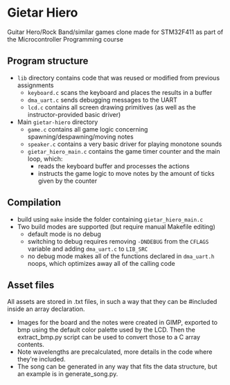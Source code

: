 # Gietar Hiero 
Guitar Hero/Rock Band/similar games clone made for STM32F411 as part of the Microcontroller Programming course

## Program structure

- `lib` directory contains code that was reused or modified from previous assignments
  - `keyboard.c` scans the keyboard and places the results in a buffer
  - `dma_uart.c` sends debugging messages to the UART
  - `lcd.c` contains all screen drawing primitives (as well as the instructor-provided basic driver)
- Main `gietar-hiero` directory
  - `game.c` contains all game logic concerning spawning/despawning/moving notes
  - `speaker.c` contains a very basic driver for playing monotone sounds
  - `gietar_hiero_main.c` contains the game timer counter and the main loop, which:
    - reads the keyboard buffer and processes the actions
    - instructs the game logic to move notes by the amount of ticks given by the counter

## Compilation 

- build using `make` inside the folder containing `gietar_hiero_main.c`
- Two build modes are supported (but require manual Makefile editing)
  - default mode is no debug
  - switching to debug requires removing `-DNDEBUG` from the `CFLAGS` variable 
    and adding `dma_uart.c` to `LIB_SRC`
  - no debug mode makes all of the functions declared in `dma_uart.h` noops, which 
    optimizes away all of the calling code


## Asset files

All assets are stored in .txt files, in such a way that they can be #included inside an array declaration.
- Images for the board and the notes were created in GIMP, exported to bmp using the default color palette
  used by the LCD. Then the extract_bmp.py script can be used to convert those to a C array contents.
- Note wavelengths are precalculated, more details in the code where they're included.
- The song can be generated in any way that fits the data structure, but an example is in generate_song.py.
